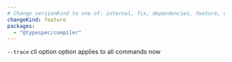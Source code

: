 ```yaml
---
# Change versionKind to one of: internal, fix, dependencies, feature, deprecation, breaking
changeKind: feature
packages:
  - "@typespec/compiler"
---
```


`--trace` cli option option applies to all commands now
